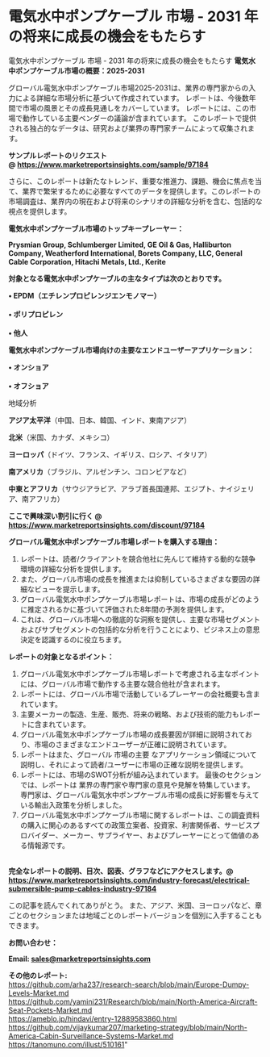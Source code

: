 # 電気水中ポンプケーブル 市場 - 2031 年の将来に成長の機会をもたらす
電気水中ポンプケーブル 市場 - 2031 年の将来に成長の機会をもたらす
<strong><b>電気水中ポンプケーブル市場の概要：2025-2031</b></strong>

グローバル電気水中ポンプケーブル市場2025-2031は、業界の専門家からの入力による詳細な市場分析に基づいて作成されています。 レポートは、今後数年間で市場の風景とその成長見通しをカバーしています。 レポートには、この市場で動作している主要ベンダーの議論が含まれています。 このレポートで提供される独占的なデータは、研究および業界の専門家チームによって収集されます。

<strong>サンプルレポートのリクエスト @ <a href=https://www.marketreportsinsights.com/sample/97184>https://www.marketreportsinsights.com/sample/97184</a></strong>

さらに、このレポートは新たなトレンド、重要な推進力、課題、機会に焦点を当て、業界で繁栄するために必要なすべてのデータを提供します。このレポートの市場調査は、業界内の現在および将来のシナリオの詳細な分析を含む、包括的な視点を提供します。

<strong>電気水中ポンプケーブル市場のトップキープレーヤー：</strong>

<strong>Prysmian Group, Schlumberger Limited, GE Oil & Gas, Halliburton Company, Weatherford International, Borets Company, LLC, General Cable Corporation, Hitachi Metals, Ltd., Kerite</strong>

<strong><b>対象となる電気水中ポンプケーブルの主なタイプは次のとおりです。</b></strong>

<strong>• EPDM（エチレンプロピレンジエンモノマー）<br><br>• ポリプロピレン<br><br>• 他人</strong>

<strong><b>電気水中ポンプケーブル市場向けの主要なエンドユーザーアプリケーション：</b></strong>

<strong>• オンショア<br><br>• オフショア</strong>

 地域分析

<strong><b>アジア太平洋</b></strong>（中国、日本、韓国、インド、東南アジア）

<strong><b>北米</b></strong>（米国、カナダ、メキシコ）

<strong><b>ヨーロッパ</b></strong>（ドイツ、フランス、イギリス、ロシア、イタリア）

<strong><b>南アメリカ</b></strong>（ブラジル、アルゼンチン、コロンビアなど）

<strong><b>中東とアフリカ</b></strong>（サウジアラビア、アラブ首長国連邦、エジプト、ナイジェリア、南アフリカ）

<strong>ここで興味深い割引に行く @ <a href=https://www.marketreportsinsights.com/discount/97184>https://www.marketreportsinsights.com/discount/97184</a></strong>

<strong><b>グローバル電気水中ポンプケーブル市場レポートを購入する理由：</b></strong>
<ol>
  <li>レポートは、読者/クライアントを競合他社に先んじて維持する動的な競争環境の詳細な分析を提供します。</li>
  <li>また、グローバル市場の成長を推進または抑制しているさまざまな要因の詳細なビューを提示します。</li>
  <li>グローバル電気水中ポンプケーブル市場レポートは、市場の成長がどのように推定されるかに基づいて評価された8年間の予測を提供します。</li>
  <li>これは、グローバル市場への徹底的な洞察を提供し、主要な市場セグメントおよびサブセグメントの包括的な分析を行うことにより、ビジネス上の意思決定を認識するのに役立ちます。</li>
</ol>
<strong><b>レポートの対象となるポイント：</b></strong>
<ol>
  <li>グローバル電気水中ポンプケーブル市場レポートで考慮される主なポイントには、グローバル市場で動作する主要な競合他社が含まれます。</li>
  <li>レポートには、グローバル市場で活動しているプレーヤーの会社概要も含まれています。</li>
  <li>主要メーカーの製造、生産、販売、将来の戦略、および技術的能力もレポートに含まれています。</li>
  <li>グローバル電気水中ポンプケーブル市場の成長要因が詳細に説明されており、市場のさまざまなエンドユーザーが正確に説明されています。</li>
  <li>レポートはまた、グローバル 市場の主要 なアプリケーション領域について説明し、それによって読者/ユーザーに市場の正確な説明を提供します。</li>
  <li>レポートには、市場のSWOT分析が組み込まれています。 最後のセクションでは、レポートは 業界の専門家や専門家の意見や見解を特集しています。 専門家は、グローバル電気水中ポンプケーブル市場の成長に好影響を与えている輸出入政策を分析しました。</li>
  <li>グローバル電気水中ポンプケーブル市場に関するレポートは、この調査資料の購入に関心のあるすべての政策立案者、投資家、利害関係者、サービスプロバイダー、メーカー、サプライヤー、およびプレーヤーにとって価値のある情報源です。</li>
</ol><br>
<strong>完全なレポートの説明、目次、図表、グラフなどにアクセスします。@ <a href=https://www.marketreportsinsights.com/industry-forecast/electrical-submersible-pump-cables-industry-97184>https://www.marketreportsinsights.com/industry-forecast/electrical-submersible-pump-cables-industry-97184</a></strong>

この記事を読んでくれてありがとう。 また、アジア、米国、ヨーロッパなど、章ごとのセクションまたは地域ごとのレポートバージョンを個別に入手することもできます。

<strong><b>お問い合わせ：</b></strong>

<strong>Email: </strong><a href=mailto:sales@marketreportsinsights.com><strong>sales@marketreportsinsights.com</strong></a>

<strong>その他のレポート:</strong>
<br>
<a href=https://github.com/arha237/research-search/blob/main/Europe-Dumpy-Levels-Market.md>https://github.com/arha237/research-search/blob/main/Europe-Dumpy-Levels-Market.md</a>
<br>
<a href=https://github.com/yamini231/Research/blob/main/North-America-Aircraft-Seat-Pockets-Market.md>https://github.com/yamini231/Research/blob/main/North-America-Aircraft-Seat-Pockets-Market.md</a>
<br>
<a href=https://ameblo.jp/hindavi/entry-12889583860.html>https://ameblo.jp/hindavi/entry-12889583860.html</a>
<br>
<a href=https://github.com/vijaykumar207/marketing-strategy/blob/main/North-America-Cabin-Surveillance-Systems-Market.md>https://github.com/vijaykumar207/marketing-strategy/blob/main/North-America-Cabin-Surveillance-Systems-Market.md</a>
<br>
<a href=https://tanomuno.com/illust/510161>https://tanomuno.com/illust/510161</a>"
